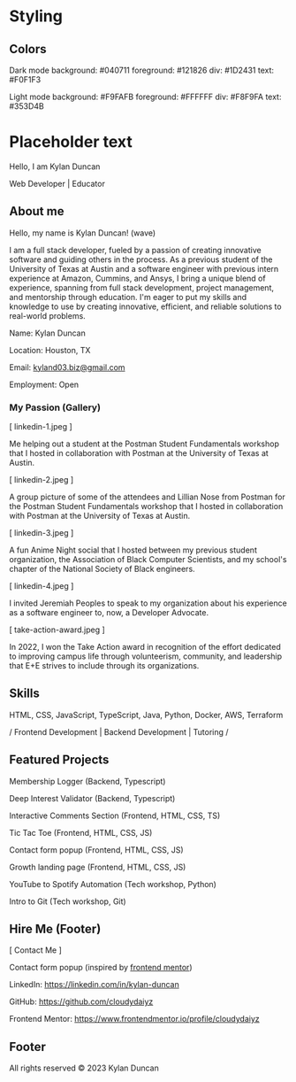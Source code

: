 # Styling

## Colors

Dark mode
background: #040711
foreground: #121826
div: #1D2431
text: #F0F1F3

Light mode
background: #F9FAFB
foreground: #FFFFFF
div: #F8F9FA
text: #353D4B

# Placeholder text

Hello, I am Kylan Duncan

Web Developer | Educator 

## About me

Hello, my name is Kylan Duncan! (wave)

I am a full stack developer, fueled by a passion of creating innovative software and guiding others in the process. As a previous student of the University of Texas at Austin and a software engineer with previous intern experience at Amazon, Cummins, and Ansys, I bring a unique blend of experience, spanning from full stack development, project management, and mentorship through education. I'm eager to put my skills and knowledge to use by creating innovative, efficient, and reliable solutions to real-world problems.

Name: Kylan Duncan

Location: Houston, TX

Email: kyland03.biz@gmail.com

Employment: Open

### My Passion (Gallery)

[ linkedin-1.jpeg ]

Me helping out a student at the Postman Student Fundamentals workshop that I hosted in collaboration with Postman at the University of Texas at Austin.

[ linkedin-2.jpeg ]

A group picture of some of the attendees and Lillian Nose from Postman for the Postman Student Fundamentals workshop that I hosted in collaboration with Postman at the University of Texas at Austin.

[ linkedin-3.jpeg ]

A fun Anime Night social that I hosted between my previous student organization, the Association of Black Computer Scientists, and my school's chapter of the National Society of Black engineers.

[ linkedin-4.jpeg ]

I invited Jeremiah Peoples to speak to my organization about his experience as a software engineer to, now, a Developer Advocate.

[ take-action-award.jpeg ]

In 2022, I won the Take Action award in recognition of the effort dedicated to improving campus life through volunteerism, community, and leadership that E+E strives to include through its organizations.

## Skills

HTML, CSS, JavaScript, TypeScript, Java, Python, Docker, AWS, Terraform

/ Frontend Development | Backend Development | Tutoring /

## Featured Projects

Membership Logger (Backend, Typescript)

Deep Interest Validator (Backend, Typescript)

Interactive Comments Section (Frontend, HTML, CSS, TS)

Tic Tac Toe (Frontend, HTML, CSS, JS)

Contact form popup (Frontend, HTML, CSS, JS)

Growth landing page (Frontend, HTML, CSS, JS)

YouTube to Spotify Automation (Tech workshop, Python)

Intro to Git (Tech workshop, Git)

## Hire Me (Footer)

[ Contact Me ]

Contact form popup (inspired by [frontend mentor](https://www.frontendmentor.io/challenges/contact-form--G-hYlqKJj))

LinkedIn: https://linkedin.com/in/kylan-duncan

GitHub: https://github.com/cloudydaiyz

Frontend Mentor: https://www.frontendmentor.io/profile/cloudydaiyz

## Footer

All rights reserved © 2023 Kylan Duncan